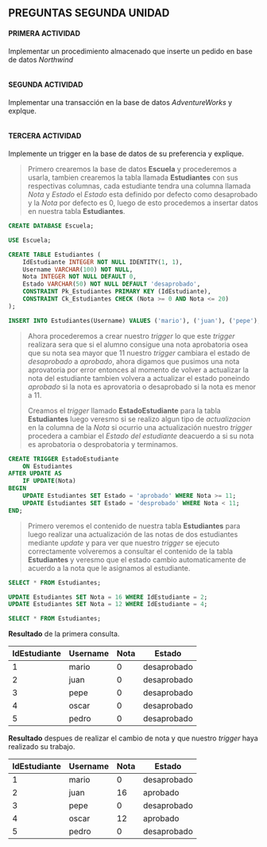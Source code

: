 ## PREGUNTAS SEGUNDA UNIDAD


#### PRIMERA ACTIVIDAD
Implementar un procedimiento almacenado que inserte un pedido en base de datos *Northwind*

```sql

```

#### SEGUNDA ACTIVIDAD
Implementar una transacción en la base de datos *AdventureWorks* y explque.

```sql

```

#### TERCERA ACTIVIDAD
Implemente un trigger en la base de datos de su preferencia y explique.


> Primero crearemos la base de datos **Escuela** y procederemos a usarla, tambien crearemos la tabla llamada **Estudiantes** con sus respectivas columnas, cada estudiante tendra una columna llamada *Nota* y *Estado* el *Estado* esta definido por defecto como desaprobado y la *Nota* por defecto es 0, luego de esto procedemos a insertar datos en nuestra tabla **Estudiantes**.
```sql
CREATE DATABASE Escuela;

USE Escuela;

CREATE TABLE Estudiantes (
	IdEstudiante INTEGER NOT NULL IDENTITY(1, 1),
	Username VARCHAR(100) NOT NULL,
	Nota INTEGER NOT NULL DEFAULT 0,
	Estado VARCHAR(50) NOT NULL DEFAULT 'desaprobado',
	CONSTRAINT Pk_Estudiantes PRIMARY KEY (IdEstudiante),
	CONSTRAINT Ck_Estudiantes CHECK (Nota >= 0 AND Nota <= 20)
);

INSERT INTO Estudiantes(Username) VALUES ('mario'), ('juan'), ('pepe'), ('oscar'), ('pedro');

```

> Ahora procederemos a crear nuestro *trigger* lo que este *trigger* realizara sera que si el alumno consigue una nota aprobatoria osea que su nota sea mayor que 11 nuestro *trigger* cambiara el estado de *desaprobado* a *aprobado*, ahora digamos que pusimos una nota aprovatoria por error entonces al momento de volver a actualizar la nota del estudiante tambien volvera a actualizar el estado poneindo *aprobado* si la nota es aprovatoria o desaprobado si la nota es menor a 11.
> 
> Creamos el *trigger* llamado **EstadoEstudiante** para la tabla **Estudiantes** luego veresmo si se realizo algun tipo de *actualizacion* en la columna de la *Nota* si ocurrio una actualización nuestro *trigger* procedera a cambiar el *Estado del estudiante* deacuerdo a si su nota es aprobatoria o desprobatoria y terminamos.

```sql
CREATE TRIGGER EstadoEstudiante
    ON Estudiantes
AFTER UPDATE AS
    IF UPDATE(Nota)
BEGIN
    UPDATE Estudiantes SET Estado = 'aprobado' WHERE Nota >= 11;
    UPDATE Estudiantes SET Estado = 'desprobado' WHERE Nota < 11;
END;
```
> Primero veremos el contenido de nuestra tabla **Estudiantes** para luego realizar una actualización de las notas de dos estudiantes mediante *update* y para ver que nuestro *trigger* se ejecuto correctamente volveremos a consultar el contenido de la tabla **Estudiantes** y veresmo que el estado cambio automaticamente de acuerdo a la nota que le asignamos al estudiante.

```sql
SELECT * FROM Estudiantes;

UPDATE Estudiantes SET Nota = 16 WHERE IdEstudiante = 2;
UPDATE Estudiantes SET Nota = 12 WHERE IdEstudiante = 4;

SELECT * FROM Estudiantes;
```

**Resultado** de la primera consulta.

|IdEstudiante | Username  | Nota |    Estado   |
| ----------- | --------- | ---- | ----------- | 
|      1      |   mario   |  0   | desaprobado |
|      2      |   juan	  |  0   | desaprobado |
|      3      |   pepe	  |  0   | desaprobado |
|      4      |   oscar   |  0   | desaprobado |
|      5      |   pedro   |  0   | desaprobado |

**Resultado** despues de realizar el cambio de nota y que nuestro *trigger* haya realizado su trabajo.

|IdEstudiante | Username  | Nota |    Estado   |
| ----------- | --------- | ---- | ----------- | 
|      1      |   mario   |  0   | desaprobado |
|      2      |   juan	  |  16  | aprobado    |
|      3      |   pepe	  |  0   | desaprobado |
|      4      |   oscar   |  12  | aprobado    |
|      5      |   pedro   |  0   | desaprobado |